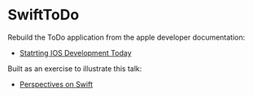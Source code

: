 SwiftToDo
=========

Rebuild the ToDo application from the apple developer documentation:

- [Statrting IOS Development Today](https://developer.apple.com/library/ios/referencelibrary/GettingStarted/RoadMapiOS/SecondTutorial.html#//apple_ref/doc/uid/TP40011343-CH8-SW1)

Built as an exercise to illustrate this talk:

- [Perspectives on Swift](http://edeleastar.github.io/design-patterns/topic13/index.html)

